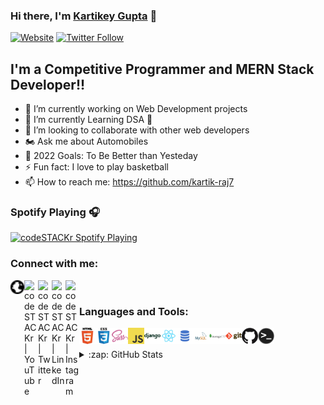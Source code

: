 ### Hi there, I'm [Kartikey Gupta][website] 👋

[![Website](https://img.shields.io/website?label=kartik-raj7&style=for-the-badge&url=https://kartik-raj7.github.io/Pagecss/)](https://kartik-raj7.github.io/Pagecss/)
[![Twitter Follow](https://img.shields.io/twitter/follow/KartikeyRaj007?color=1DA1F2&logo=twitter&style=for-the-badge)](https://twitter.com/Kartikey20Gupta/)

## I'm a Competitive Programmer and MERN Stack Developer!!

- 🔭 I’m currently working on Web Development projects
- 🌱 I’m currently Learning DSA 🤣
- 👯 I’m looking to collaborate with other web developers
- 🏍  Ask me about Automobiles
- 🥅 2022 Goals: To Be Better than Yesteday
- ⚡ Fun fact: I love to play basketball
- 📫 How to reach me: https://github.com/kartik-raj7

### Spotify Playing 🎧

[<img width="22px" src="https://cdn.jsdelivr.net/npm/simple-icons@3.13.0/icons/spotify.svg" alt="codeSTACKr Spotify Playing" width="350" />](https://open.spotify.com/user/9atj1vasp26i7nzdtrstg2n3p)

### Connect with me:

[<img align="left" alt="codeSTACKr.com" width="22px" src="https://raw.githubusercontent.com/iconic/open-iconic/master/svg/globe.svg" />][website]
<img align="left" alt="codeSTACKr | YouTube" width="22px" src="https://cdn.jsdelivr.net/npm/simple-icons@v3/icons/youtube.svg" />
[<img align="left" alt="codeSTACKr | Twitter" width="22px" src="https://cdn.jsdelivr.net/npm/simple-icons@v3/icons/twitter.svg" />][twitter]
[<img align="left" alt="codeSTACKr | LinkedIn" width="22px" src="https://cdn.jsdelivr.net/npm/simple-icons@v3/icons/linkedin.svg" />][linkedin]
[<img align="left" alt="codeSTACKr | Instagram" width="22px" src="https://cdn.jsdelivr.net/npm/simple-icons@v3/icons/instagram.svg" />][instagram]

<br />

### Languages and Tools:

<img align="left" alt="HTML5" width="26px" src="https://raw.githubusercontent.com/github/explore/80688e429a7d4ef2fca1e82350fe8e3517d3494d/topics/html/html.png" />
<img align="left" alt="CSS3" width="26px" src="https://raw.githubusercontent.com/github/explore/80688e429a7d4ef2fca1e82350fe8e3517d3494d/topics/css/css.png" />
<img align="left" alt="Sass" width="26px" src="https://raw.githubusercontent.com/github/explore/80688e429a7d4ef2fca1e82350fe8e3517d3494d/topics/sass/sass.png" />
<img align="left" alt="JavaScript" width="26px" src="https://raw.githubusercontent.com/github/explore/80688e429a7d4ef2fca1e82350fe8e3517d3494d/topics/javascript/javascript.png" />
<img align="left" alt="HTML5" width="26px" src="https://raw.githubusercontent.com/github/explore/80688e429a7d4ef2fca1e82350fe8e3517d3494d/topics/django/django.png" />
<img align="left" alt="React" width="26px" src="https://raw.githubusercontent.com/github/explore/80688e429a7d4ef2fca1e82350fe8e3517d3494d/topics/react/react.png" />
<img align="left" alt="SQL" width="26px" src="https://raw.githubusercontent.com/github/explore/80688e429a7d4ef2fca1e82350fe8e3517d3494d/topics/sql/sql.png" />
<img align="left" alt="MySQL" width="26px" src="https://raw.githubusercontent.com/github/explore/80688e429a7d4ef2fca1e82350fe8e3517d3494d/topics/mysql/mysql.png" />
<img align="left" alt="MongoDB" width="26px" src="https://raw.githubusercontent.com/github/explore/80688e429a7d4ef2fca1e82350fe8e3517d3494d/topics/mongodb/mongodb.png" />
<img align="left" alt="Git" width="26px" src="https://raw.githubusercontent.com/github/explore/80688e429a7d4ef2fca1e82350fe8e3517d3494d/topics/git/git.png" />
<img align="left" alt="GitHub" width="26px" src="https://raw.githubusercontent.com/github/explore/78df643247d429f6cc873026c0622819ad797942/topics/github/github.png" />
<img align="left" alt="Terminal" width="26px" src="https://raw.githubusercontent.com/github/explore/80688e429a7d4ef2fca1e82350fe8e3517d3494d/topics/terminal/terminal.png" />

<br />
<br />


<details>
  <summary>:zap: GitHub Stats</summary>

  <img align="left" alt="Kartikey's stack's GitHub Stats" src="https://github-readme-stats.vercel.app/api?username=kartik-raj7&show_icons=true&theme=radical" />

</details>

[website]: https://github.com/kartik-raj7/home
[twitter]: https://twitter.com/Kartikey20Gupta/
[instagram]: https://www.instagram.com/kartik__raj7/
[linkedin]: https://www.linkedin.com/in/kartikey-gupta20/
